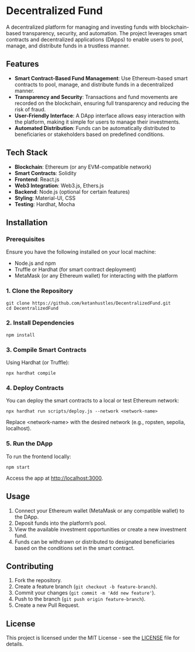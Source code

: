 <!DOCTYPE html>
<html lang="en">
<head>
  <meta charset="UTF-8">
  <meta name="viewport" content="width=device-width, initial-scale=1.0">
  <title>Decentralized Fund</title>
</head>
<body>

  <h1>Decentralized Fund</h1>
  <p>A decentralized platform for managing and investing funds with blockchain-based transparency, security, and automation. The project leverages smart contracts and decentralized applications (DApps) to enable users to pool, manage, and distribute funds in a trustless manner.</p>

  <h2>Features</h2>
  <ul>
    <li><strong>Smart Contract-Based Fund Management</strong>: Use Ethereum-based smart contracts to pool, manage, and distribute funds in a decentralized manner.</li>
    <li><strong>Transparency and Security</strong>: Transactions and fund movements are recorded on the blockchain, ensuring full transparency and reducing the risk of fraud.</li>
    <li><strong>User-Friendly Interface</strong>: A DApp interface allows easy interaction with the platform, making it simple for users to manage their investments.</li>
    <li><strong>Automated Distribution</strong>: Funds can be automatically distributed to beneficiaries or stakeholders based on predefined conditions.</li>
  </ul>

  <h2>Tech Stack</h2>
  <ul>
    <li><strong>Blockchain</strong>: Ethereum (or any EVM-compatible network)</li>
    <li><strong>Smart Contracts</strong>: Solidity</li>
    <li><strong>Frontend</strong>: React.js</li>
    <li><strong>Web3 Integration</strong>: Web3.js, Ethers.js</li>
    <li><strong>Backend</strong>: Node.js (optional for certain features)</li>
    <li><strong>Styling</strong>: Material-UI, CSS</li>
    <li><strong>Testing</strong>: Hardhat, Mocha</li>
  </ul>

  <h2>Installation</h2>
  <h3>Prerequisites</h3>
  <p>Ensure you have the following installed on your local machine:</p>
  <ul>
    <li>Node.js and npm</li>
    <li>Truffle or Hardhat (for smart contract deployment)</li>
    <li>MetaMask (or any Ethereum wallet) for interacting with the platform</li>
  </ul>

  <h3>1. Clone the Repository</h3>
  <pre><code>git clone https://github.com/ketanhustles/DecentralizedFund.git
cd DecentralizedFund</code></pre>

  <h3>2. Install Dependencies</h3>
  <pre><code>npm install</code></pre>

  <h3>3. Compile Smart Contracts</h3>
  <p>Using Hardhat (or Truffle):</p>
  <pre><code>npx hardhat compile</code></pre>

  <h3>4. Deploy Contracts</h3>
  <p>You can deploy the smart contracts to a local or test Ethereum network:</p>
  <pre><code>npx hardhat run scripts/deploy.js --network &lt;network-name&gt;</code></pre>
  <p>Replace &lt;network-name&gt; with the desired network (e.g., ropsten, sepolia, localhost).</p>

  <h3>5. Run the DApp</h3>
  <p>To run the frontend locally:</p>
  <pre><code>npm start</code></pre>
  <p>Access the app at <a href="http://localhost:3000">http://localhost:3000</a>.</p>

  <h2>Usage</h2>
  <ol>
    <li>Connect your Ethereum wallet (MetaMask or any compatible wallet) to the DApp.</li>
    <li>Deposit funds into the platform’s pool.</li>
    <li>View the available investment opportunities or create a new investment fund.</li>
    <li>Funds can be withdrawn or distributed to designated beneficiaries based on the conditions set in the smart contract.</li>
  </ol>

  <h2>Contributing</h2>
  <ol>
    <li>Fork the repository.</li>
    <li>Create a feature branch (<code>git checkout -b feature-branch</code>).</li>
    <li>Commit your changes (<code>git commit -m 'Add new feature'</code>).</li>
    <li>Push to the branch (<code>git push origin feature-branch</code>).</li>
    <li>Create a new Pull Request.</li>
  </ol>

  <h2>License</h2>
  <p>This project is licensed under the MIT License - see the <a href="LICENSE">LICENSE</a> file for details.</p>

</body>
</html>
